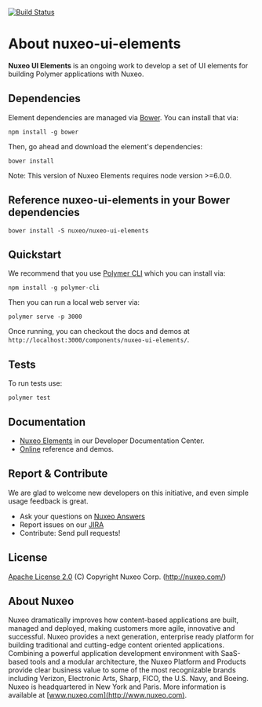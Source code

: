[![Build Status](https://qa.nuxeo.org/jenkins/buildStatus/icon?job=master/nuxeo-ui-elements-master)](https://qa.nuxeo.org/jenkins/job/master/job/nuxeo-ui-elements-master/)

# About nuxeo-ui-elements

**Nuxeo UI Elements** is an ongoing work to develop a set of UI elements for building Polymer applications with Nuxeo.

## Dependencies

Element dependencies are managed via [Bower](http://bower.io/). You can
install that via:

    npm install -g bower

Then, go ahead and download the element's dependencies:

    bower install

Note: This version of Nuxeo Elements requires node version >=6.0.0.

## Reference nuxeo-ui-elements in your Bower dependencies

    bower install -S nuxeo/nuxeo-ui-elements

## Quickstart

We recommend that you use [Polymer CLI](https://github.com/Polymer/polymer-cli) which you can install via:

    npm install -g polymer-cli

Then you can run a local web server via:

    polymer serve -p 3000

Once running, you can checkout the docs and demos at `http://localhost:3000/components/nuxeo-ui-elements/`.

## Tests

To run tests use:

    polymer test

## Documentation

- [Nuxeo Elements](https://doc.nuxeo.com/x/XJCRAQ) in our Developer Documentation Center.
- [Online](http://nuxeo.github.io/nuxeo-ui-elements) reference and demos.

## Report & Contribute

We are glad to welcome new developers on this initiative, and even simple usage feedback is great.
- Ask your questions on [Nuxeo Answers](http://answers.nuxeo.com)
- Report issues on our [JIRA](https://jira.nuxeo.com/browse/ELEMENTS)
- Contribute: Send pull requests!

## License

[Apache License 2.0](https://www.apache.org/licenses/LICENSE-2.0.txt) (C) Copyright Nuxeo Corp. (http://nuxeo.com/)

## About Nuxeo
Nuxeo dramatically improves how content-based applications are built, managed and deployed, making customers more agile, innovative and successful. Nuxeo provides a next generation, enterprise ready platform for building traditional and cutting-edge content oriented applications. Combining a powerful application development environment with SaaS-based tools and a modular architecture, the Nuxeo Platform and Products provide clear business value to some of the most recognizable brands including Verizon, Electronic Arts, Sharp, FICO, the U.S. Navy, and Boeing. Nuxeo is headquartered in New York and Paris. More information is available at [www.nuxeo.com](http://www.nuxeo.com).
